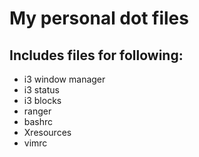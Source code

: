 # My personal dot files

## Includes files for following:

+ i3 window manager
+ i3 status
+ i3 blocks
+ ranger
+ bashrc
+ Xresources
+ vimrc
